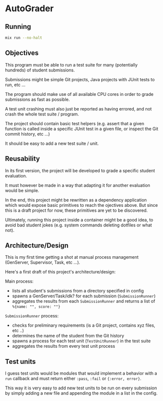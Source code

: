 # AutoGrader

## Running

```bash
mix run --no-halt
```

## Objectives

This program must be able to run a test suite for many (potentially hundreds)
of student submissions.

Submissions might be simple Git projects, Java projects with JUnit tests to
run, etc ...

The program should make use of all available CPU cores in order to grade
submissions as fast as possible.

A test unit crashing must also just be reported as having errored, and not
crash the whole test suite / program.

The project should contain basic test helpers (e.g. assert that a given
function is called inside a specific JUnit test in a given file, or inspect
the Git commit history, etc ...)

It should be easy to add a new test suite / unit.

## Reusability

In its first version, the project will be developed to grade a specific
student evaluation.

It must however be made in a way that adapting it for another evaluation
would be simple.

In the end, this project might be rewritten as a dependency application which
would expose basic primitives to reach the ojectives above. But since this is
a draft project for now, these primitives are yet to be discovered.

Ultimately, running this project inside a container might be a good idea, to
avoid bad student jokes (e.g. system commands deleting dotfiles or what not).

## Architecture/Design

This is my first time getting a shot at manual process management (GenServer,
Supervisor, Task, etc ...).

Here's a first draft of this project's architecture/design:

Main process:
- lists all student's submissions from a directory specified
in config
- spawns a GenServer/Task/idk? for each submission (`SubmissionRunner`)
- aggregates the results from each `SubmissionRunner` and returns a list of
`%{name: "", score: ""}`

`SubmissionRunner` process:
  - checks for preliminary requirements (is a Git project, contains xyz files,
etc ..)
  - determines the name of the student from the Git
history
  - spawns a process for each test unit (`TestUnitRunner`) in
the test suite
  - aggregates the results from every test unit process

## Test units

I guess test units would be modules that would implement a behavior with a
`run` callback and must return either `:pass`, `:fail` or `{:error, error}`.

This way it is very easy to add new test units to be run on every submission by
simply adding a new file and appending the module in a list in the config.
